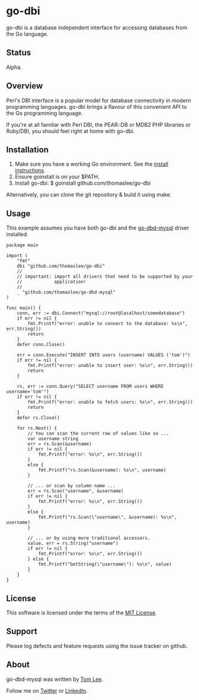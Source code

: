 # go-dbi

go-dbi is a database independent interface for accessing databases from the
Go language.

## Status

Alpha.

## Overview

Perl's DBI interface is a popular model for database connectivity in modern
programming languages. go-dbi brings a flavour of this convenient API to the
Go programming language.

If you're at all familiar with Perl DBI, the PEAR::DB or MDB2 PHP
libraries or Ruby/DBI, you should feel right at home with go-dbi.

## Installation

1. Make sure you have a working Go environment. See the
[install instructions](http://golang.org/doc/install.html).
2. Ensure goinstall is on your $PATH.
3. Install go-dbi: $ goinstall github.com/thomaslee/go-dbi

Alternatively, you can clone the git repository & build it using make.

## Usage

This example assumes you have both go-dbi and the
[go-dbd-mysql](http://github.com/thomaslee/go-dbd-mysql) driver installed.

    package main

    import (
        "fmt"
        dbi "github.com/thomaslee/go-dbi"
        //
        // important: import all drivers that need to be supported by your
        //            application!
        //
        _ "github.com/thomaslee/go-dbd-mysql"
    )

    func main() {
        conn, err := dbi.Connect("mysql://root@localhost/somedatabase")
        if err != nil {
            fmt.Printf("error: unable to connect to the database: %s\n", err.String())
            return
        }
        defer conn.Close()

        err = conn.Execute("INSERT INTO users (username) VALUES ('tom')")
        if err != nil {
            fmt.Printf("error: unable to insert user: %s\n", err.String())
            return
        }

        rs, err := conn.Query("SELECT username FROM users WHERE username='tom'")
        if err != nil {
            fmt.Printf("error: unable to fetch users: %s\n", err.String())
            return
        }
        defer rs.Close()

        for rs.Next() {
            // You can scan the current row of values like so ...
            var username string
            err = rs.Scan(&username)
            if err != nil {
                fmt.Printf("error: %s\n", err.String())
            }
            else {
                fmt.Printf("rs.Scan(&username): %s\n", username)
            }

            // ... or scan by column name ...
            err = rs.Scan("username", &username)
            if err != nil {
                fmt.Printf("error: %s\n", err.String())
            }
            else {
                fmt.Printf("rs.Scan(\"username\", &username): %s\n", username)
            }

            // ... or by using more traditional accessors.
            value, err = rs.String("username")
            if err != nil {
                fmt.Printf("error: %s\n", err.String())
            } else {
                fmt.Printf("GetString(\"username\"): %s\n", value)
            }
        }
    }


## License

This software is licensed under the terms of the [MIT License](http://en.wikipedia.org/wiki/MIT_License).

## Support

Please log defects and feature requests using the issue tracker on github.

## About

go-dbd-mysql was written by [Tom Lee](http://tomlee.co).

Follow me on [Twitter](http://www.twitter.com/tglee) or
[LinkedIn](http://au.linkedin.com/pub/thomas-lee/2/386/629).

